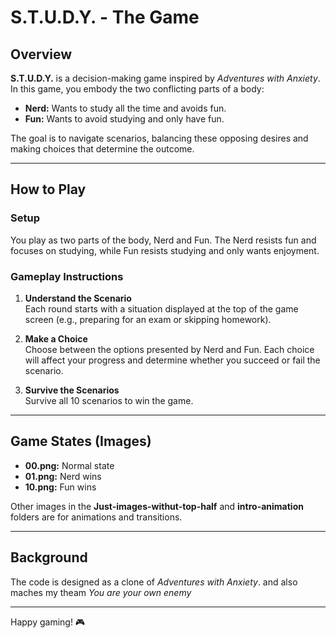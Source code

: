 # S.T.U.D.Y. - The Game

## Overview

**S.T.U.D.Y.** is a decision-making game inspired by *Adventures with Anxiety*. In this game, you embody the two conflicting parts of a body:  
- **Nerd:** Wants to study all the time and avoids fun.  
- **Fun:** Wants to avoid studying and only have fun.

The goal is to navigate scenarios, balancing these opposing desires and making choices that determine the outcome.

---

## How to Play

### **Setup**  
You play as two parts of the body, Nerd and Fun. The Nerd resists fun and focuses on studying, while Fun resists studying and only wants enjoyment.

### **Gameplay Instructions**  
1. **Understand the Scenario**  
   Each round starts with a situation displayed at the top of the game screen (e.g., preparing for an exam or skipping homework).  

2. **Make a Choice**  
   Choose between the options presented by Nerd and Fun. Each choice will affect your progress and determine whether you succeed or fail the scenario.  

3. **Survive the Scenarios**  
   Survive all 10 scenarios to win the game.  

---

## Game States (Images)

- **00.png:** Normal state  
- **01.png:** Nerd wins  
- **10.png:** Fun wins  

Other images in the **Just-images-withut-top-half** and **intro-animation** folders are for animations and transitions.

---

## Background  

The code is designed as a clone of *Adventures with Anxiety*. and also maches my theam *You are your own enemy*

---

Happy gaming! 🎮
